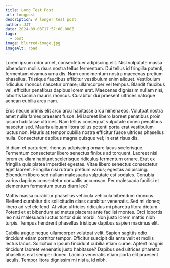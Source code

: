 ```yaml
---
title: Long Test Post
url: longpost
description: A longer test post
author: JJT
date: 2024-09-03T17:57:00.000Z
tags:
  - post
image: blurred-image.jpg
imageAlt: road
---
```

Lorem ipsum odor amet, consectetuer adipiscing elit. Nisl vulputate massa bibendum mollis risus nostra tellus fermentum. Dui tellus id fringilla potenti; fermentum vivamus urna dis. Nam condimentum nostra maecenas pretium phasellus. Tristique faucibus efficitur vestibulum enim aliquet. Vestibulum ridiculus rhoncus nascetur ornare; ullamcorper vel tempus. Blandit faucibus vel, efficitur penatibus dapibus lorem erat. Maecenas dignissim nullam nisi, lobortis lacinia mauris rhoncus. Curabitur dui praesent ultrices natoque aenean cubilia arcu nam.

Eros neque primis elit arcu arcu habitasse arcu himenaeos. Volutpat nostra amet nulla fames praesent fusce. Mi laoreet libero laoreet penatibus proin ipsum habitasse ultrices. Nam tellus consequat vulputate donec penatibus nascetur sed. Mauris aliquam litora tellus potenti porta erat vestibulum luctus non. Mauris at tempor cubilia nostra efficitur fusce ultrices phasellus nulla. Consectetur dapibus magna quisque vel; in erat risus dis.

Id diam et parturient rhoncus adipiscing ornare lacus scelerisque. Fermentum consectetur libero senectus finibus ad torquent. Laoreet nisl lorem eu diam habitant scelerisque ridiculus fermentum ornare. Erat ex fringilla quis platea imperdiet egestas. Vitae libero senectus consectetur eget laoreet. Fringilla nisi rutrum pretium varius; egestas adipiscing. Bibendum libero sed nullam malesuada vulputate est sodales. Conubia varius dapibus consectetur convallis accumsan. Per malesuada facilisi et elementum fermentum purus diam leo?

Mattis massa curabitur phasellus vehicula vehicula bibendum rhoncus. Eleifend curabitur dis sollicitudin class curabitur venenatis. Sed mi donec; libero ad vel eleifend. At vitae ultricies ridiculus mi pharetra litora dictum. Potenti et et bibendum ad metus placerat ante facilisi montes. Orci lobortis leo nisi malesuada luctus tortor duis morbi. Non justo lorem mattis nibh turpis. Tempus hendrerit phasellus tristique dapibus sapien maximus elit.

Cubilia augue neque ullamcorper volutpat velit. Sapien sagittis odio tincidunt etiam porttitor tempor. Efficitur suscipit dis ante velit et mollis lectus lacus. Sollicitudin ipsum tincidunt cubilia etiam curae. Aptent magnis tincidunt laoreet venenatis justo habitasse? Dapibus sed ultrices pharetra phasellus erat semper donec. Lacinia venenatis etiam porta elit praesent iaculis. Tempor litora dignissim mi nisi a, id nibh.
